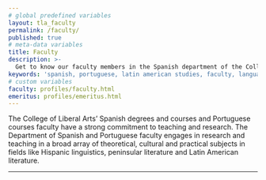```yaml
---
# global predefined variables
layout: tla_faculty
permalink: /faculty/
published: true
# meta-data variables
title: Faculty
description: >-
  Get to know our faculty members in the Spanish department of the College of Liberal Arts at Temple University.
keywords: 'spanish, portuguese, latin american studies, faculty, languages'
# custom variables
faculty: profiles/faculty.html
emeritus: profiles/emeritus.html
---
```

The College of Liberal Arts’ Spanish degrees and courses and Portuguese courses faculty have a strong commitment to teaching and research. The Department of Spanish and Portuguese faculty engages in research and teaching in a broad array of theoretical, cultural and practical subjects in fields like Hispanic linguistics, peninsular literature and Latin American literature.

___
